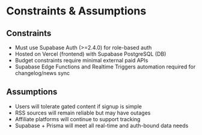 # Constraints & Assumptions

## Constraints
- Must use Supabase Auth (>=2.4.0) for role-based auth
- Hosted on Vercel (frontend) with Supabase PostgreSQL (DB)
- Budget constraints require minimal external paid APIs
- Supabase Edge Functions and Realtime Triggers automation required for changelog/news sync

## Assumptions
- Users will tolerate gated content if signup is simple
- RSS sources will remain reliable but may have outages
- Affiliate platforms will continue to support tracking
- Supabase + Prisma will meet all real-time and auth-bound data needs
